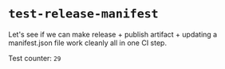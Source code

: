 # `test-release-manifest`

Let's see if we can make release + publish artifact + updating a manifest.json file work cleanly all in one CI step.

Test counter: `29`
